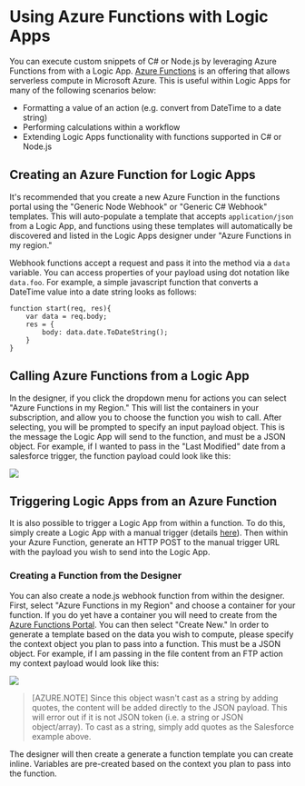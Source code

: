 <properties
   pageTitle="Using Azure Functions with Logic Apps | Microsoft Azure"
   description="See how to use Azure Functions with Logic Apps"
   services="app-service\logic"
   documentationCenter=".net,nodejs,java"
   authors="jeffhollan"
   manager="dwrede"
   editor=""/>

<tags
   ms.service="app-service-logic"
   ms.devlang="multiple"
   ms.topic="article"
   ms.tgt_pltfrm="na"
   ms.workload="integration"
   ms.date="05/14/2016"
   ms.author="jehollan"/>
   
# Using Azure Functions with Logic Apps

You can execute custom snippets of C# or Node.js by leveraging Azure Functions from with a Logic App.  [Azure Functions](https://azure.microsoft.com/) is an offering that allows serverless compute in Microsoft Azure.  This is useful within Logic Apps for many of the following scenarios below:

* Formatting a value of an action (e.g. convert from DateTime to a date string)
* Performing calculations within a workflow
* Extending Logic Apps functionality with functions supported in C# or Node.js

## Creating an Azure Function for Logic Apps

It's recommended that you create a new Azure Function in the functions portal using the "Generic Node Webhook" or "Generic C# Webhook" templates.  This will auto-populate a template that accepts `application/json` from a Logic App, and functions using these templates will automatically be discovered and listed in the Logic Apps designer under "Azure Functions in my region."

Webhook functions accept a request and pass it into the method via a `data` variable.  You can access properties of your payload using dot notation like `data.foo`.  For example, a simple javascript function that converts a DateTime value into a date string looks as follows:

```
function start(req, res){
    var data = req.body;
    res = {
        body: data.date.ToDateString();
    }
}
```

## Calling Azure Functions from a Logic App

In the designer, if you click the dropdown menu for actions you can select "Azure Functions in my Region."  This will list the containers in your subscription, and allow you to choose the function you wish to call.  After selecting, you will be prompted to specify an input payload object.  This is the message the Logic App will send to the function, and must be a JSON object.  For example, if I wanted to pass in the "Last Modified" date from a salesforce trigger, the function payload could look like this:

![][1]

## Triggering Logic Apps from an Azure Function

It is also possible to trigger a Logic App from within a function.  To do this, simply create a Logic App with a manual trigger (details [here](app-service-logic-http-endpoint.md)).  Then within your Azure Function, generate an HTTP POST to the manual trigger URL with the payload you wish to send into the Logic App.

### Creating a Function from the Designer

You can also create a node.js webhook function from within the designer.  First, select "Azure Functions in my Region" and choose a container for your function.  If you do yet have a container you will need to create from the [Azure Functions Portal](https://functions.azure.com/signin).  You can then select "Create New."  In order to generate a template based on the data you wish to compute, please specify the context object you plan to pass into a function.  This must be a JSON object.  For example, if I am passing in the file content from an FTP action my context payload would look like this:

![][2]

>[AZURE.NOTE] Since this object wasn't cast as a string by adding quotes, the content will be added directly to the JSON payload.  This will error out if it is not JSON token (i.e. a string or JSON object/array).  To cast as a string, simply add quotes as the Salesforce example above.

The designer will then create a generate a function template you can create inline.  Variables are pre-created based on the context you plan to pass into the function.

<!--Image references-->
[1]: ./media/app-service-logic-azure-functions/callFunction.png
[2]: ./media/app-service-logic-azure-functions/createFunction.png